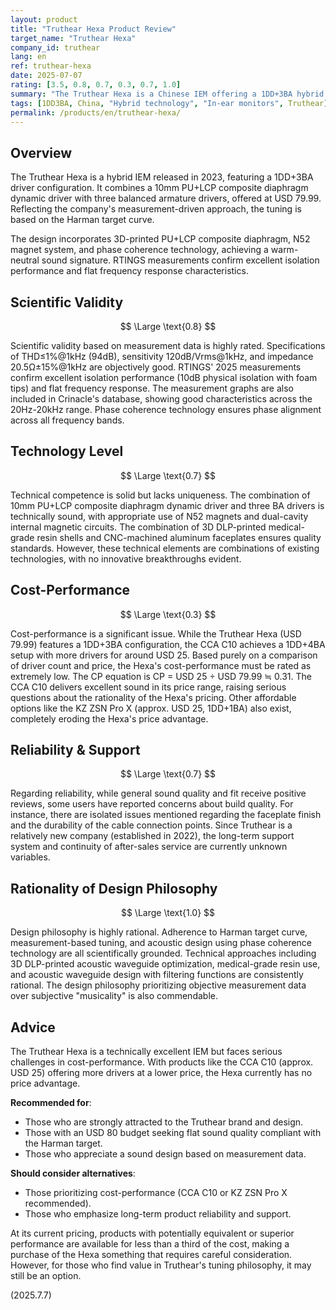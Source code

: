 ```yaml
---
layout: product
title: "Truthear Hexa Product Review"
target_name: "Truthear Hexa"
company_id: truthear
lang: en
ref: truthear-hexa
date: 2025-07-07
rating: [3.5, 0.8, 0.7, 0.3, 0.7, 1.0]
summary: "The Truthear Hexa is a Chinese IEM offering a 1DD+3BA hybrid configuration at USD 79.99. While its measured performance is solid, it faces serious price competitiveness issues, as competitors like the CCA C10 offer a 1DD+4BA configuration for around USD 25. Although praised for excellent isolation and a flat frequency response, its cost-performance ratio significantly lags behind alternatives."
tags: [1DD3BA, China, "Hybrid technology", "In-ear monitors", Truthear]
permalink: /products/en/truthear-hexa/
---
```


## Overview

The Truthear Hexa is a hybrid IEM released in 2023, featuring a 1DD+3BA driver configuration. It combines a 10mm PU+LCP composite diaphragm dynamic driver with three balanced armature drivers, offered at USD 79.99. Reflecting the company's measurement-driven approach, the tuning is based on the Harman target curve.

The design incorporates 3D-printed PU+LCP composite diaphragm, N52 magnet system, and phase coherence technology, achieving a warm-neutral sound signature. RTINGS measurements confirm excellent isolation performance and flat frequency response characteristics.

## Scientific Validity

$$ \Large \text{0.8} $$

Scientific validity based on measurement data is highly rated. Specifications of THD≤1%@1kHz (94dB), sensitivity 120dB/Vrms@1kHz, and impedance 20.5Ω±15%@1kHz are objectively good. RTINGS' 2025 measurements confirm excellent isolation performance (10dB physical isolation with foam tips) and flat frequency response. The measurement graphs are also included in Crinacle's database, showing good characteristics across the 20Hz-20kHz range. Phase coherence technology ensures phase alignment across all frequency bands.

## Technology Level

$$ \Large \text{0.7} $$

Technical competence is solid but lacks uniqueness. The combination of 10mm PU+LCP composite diaphragm dynamic driver and three BA drivers is technically sound, with appropriate use of N52 magnets and dual-cavity internal magnetic circuits. The combination of 3D DLP-printed medical-grade resin shells and CNC-machined aluminum faceplates ensures quality standards. However, these technical elements are combinations of existing technologies, with no innovative breakthroughs evident.

## Cost-Performance

$$ \Large \text{0.3} $$

Cost-performance is a significant issue. While the Truthear Hexa (USD 79.99) features a 1DD+3BA configuration, the CCA C10 achieves a 1DD+4BA setup with more drivers for around USD 25. Based purely on a comparison of driver count and price, the Hexa's cost-performance must be rated as extremely low. The CP equation is CP = USD 25 ÷ USD 79.99 ≒ 0.31. The CCA C10 delivers excellent sound in its price range, raising serious questions about the rationality of the Hexa's pricing. Other affordable options like the KZ ZSN Pro X (approx. USD 25, 1DD+1BA) also exist, completely eroding the Hexa's price advantage.

## Reliability & Support

$$ \Large \text{0.7} $$

Regarding reliability, while general sound quality and fit receive positive reviews, some users have reported concerns about build quality. For instance, there are isolated issues mentioned regarding the faceplate finish and the durability of the cable connection points. Since Truthear is a relatively new company (established in 2022), the long-term support system and continuity of after-sales service are currently unknown variables.

## Rationality of Design Philosophy

$$ \Large \text{1.0} $$

Design philosophy is highly rational. Adherence to Harman target curve, measurement-based tuning, and acoustic design using phase coherence technology are all scientifically grounded. Technical approaches including 3D DLP-printed acoustic waveguide optimization, medical-grade resin use, and acoustic waveguide design with filtering functions are consistently rational. The design philosophy prioritizing objective measurement data over subjective "musicality" is also commendable.

## Advice

The Truthear Hexa is a technically excellent IEM but faces serious challenges in cost-performance. With products like the CCA C10 (approx. USD 25) offering more drivers at a lower price, the Hexa currently has no price advantage.

**Recommended for**:
- Those who are strongly attracted to the Truthear brand and design.
- Those with an USD 80 budget seeking flat sound quality compliant with the Harman target.
- Those who appreciate a sound design based on measurement data.

**Should consider alternatives**:
- Those prioritizing cost-performance (CCA C10 or KZ ZSN Pro X recommended).
- Those who emphasize long-term product reliability and support.

At its current pricing, products with potentially equivalent or superior performance are available for less than a third of the cost, making a purchase of the Hexa something that requires careful consideration. However, for those who find value in Truthear's tuning philosophy, it may still be an option.

(2025.7.7)